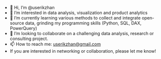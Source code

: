 - 👋 Hi, I’m @userikzhan
- 👀 I’m interested in data analysis, visualization and product analytics
- 🌱 I’m currently learning various methods to collect and integrate open-source data, grinding my programming skills (Python, SQL, DAX, PowerQuery)
- 💞️ I’m looking to collaborate on a challenging data analysis, research or consulting project.
- 📫 How to reach me: userikzhan@gmail.com
- If you are interested in networking or collaboration, please let me know!

<!---
userikzhan/userikzhan is a ✨ special ✨ repository because its `README.md` (this file) appears on your GitHub profile.
You can click the Preview link to take a look at your changes.
--->
